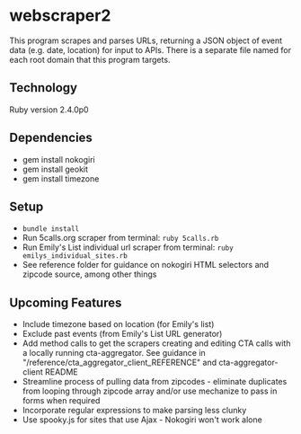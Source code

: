 # webscraper2
This program scrapes and parses URLs, returning a JSON object of event data (e.g. date, location) for input to APIs.  There is a separate file named for each root domain that this program targets.


## Technology
Ruby version 2.4.0p0


## Dependencies
* gem install nokogiri
* gem install geokit
* gem install timezone


## Setup
* `bundle install`
* Run 5calls.org scraper from terminal: `ruby 5calls.rb`
* Run Emily's List individual url scraper from terminal: `ruby emilys_individual_sites.rb`
* See reference folder for guidance on nokogiri HTML selectors and zipcode source, among other things


## Upcoming Features
* Include timezone based on location (for Emily's list)
* Exclude past events (from Emily's List URL generator)
* Add method calls to get the scrapers creating and editing CTA calls with a locally running cta-aggregator.  See guidance in "/reference/cta_aggregator_client_REFERENCE" and cta-aggregator-client README
* Streamline process of pulling data from zipcodes - eliminate duplicates from looping through zipcode array and/or use mechanize to pass in forms when required
* Incorporate regular expressions to make parsing less clunky
* Use spooky.js for sites that use Ajax - Nokogiri won't work alone
